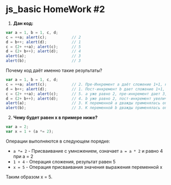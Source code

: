# js_basic HomeWork #2

1. **Дан код:**

```js
var a = 1, b = 1, c, d;
c = ++a; alert(c);           // 2
d = b++; alert(d);           // 1
c = (2+ ++a); alert(c);      // 5
d = (2+ b++); alert(d);      // 4
alert(a);                    // 3
alert(b);                    // 3
```

Почему код даёт именно такие результаты?


```js
var a = 1, b = 1, c, d;
c = ++a; alert(c);           // 2. Пре-Инкремент а даёт сложение 1+1, которое выполняется в первую очередь, с = 2
d = b++; alert(d);           // 1. Пост-инкремент b дает сложение 1+1, но вначале выполняется операция присваивания d = 1
c = (2+ ++a); alert(c);      // 5. a уже равно 2, пре-инкремент дает 3, 2+3=5  
d = (2+ b++); alert(d);      // 4. b уже равно 2, пост-инкремент увеличивает b на единицу, но после операции сложения 2+2=4
alert(a);                    // 3. К переменной а дважды применялась операция инкремента, поэтому а = 3  
alert(b);                    // 3. К переменной b дважды применялась операция инкремента, поэтому b = 3
```

2. **Чему будет равен x в примере ниже?**

```js
var a = 2;
var x = 1 + (a *= 2);
```

Операции выполняются в следующем порядке:
 - `a *= 2` - Присваивание с умножением, означает `a = a * 2` и равно 4 при a = 2
 - `1 + 4`  - Операция сложения, результат равен 5
 - `x = 5`  - Операция присваивания значения выражения переменной х

Таким образом х = 5.
